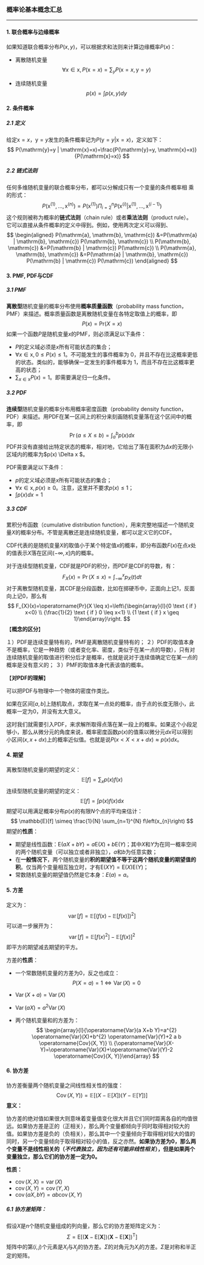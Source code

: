 ### 概率论基本概念汇总

***



#### 1. 联合概率与边缘概率

如果知道联合概率分布$P(x,y)$，可以根据求和法则来计算边缘概率$P(x)$：

* 离散随机变量
  $$
  \forall x \in \mathrm{x}, P(\mathrm{x}=x)=\sum_{y} P(\mathrm{x}=x, \mathrm{y}=y)
  $$

* 连续随机变量
  $$
  p(x)=\int p(x, y) d y
  $$



#### 2. 条件概率

##### 2.1 定义

给定$\mathrm{x}=x$，$\mathrm{y}=y$发生的条件概率记为$P(\mathrm{y}=y | \mathrm{x}=x)$，定义如下：
$$
P(\mathrm{y}=y | \mathrm{x}=x)=\frac{P(\mathrm{y}=y, \mathrm{x}=x)}{P(\mathrm{x}=x)}
$$

##### 2.2 链式法则

任何多维随机变量的联合概率分布，都可以分解成只有一个变量的条件概率相
乘的形式：
$$
P\left(\mathrm{x}^{(1)}, \ldots, \mathrm{x}^{(n)}\right)=P\left(\mathrm{x}^{(1)}\right) \Pi_{i=2}^{n} P\left(\mathrm{x}^{(i)} | \mathrm{x}^{(1)}, \ldots, \mathrm{x}^{(i-1)}\right)
$$
这个规则被称为概率的**链式法则**（chain rule）或者**乘法法则**（product rule）。 它可以直接从条件概率的定义中得到。例如，使用两次定义可以得到、
$$
\begin{aligned} P(\mathrm{a}, \mathrm{b}, \mathrm{c}) &=P(\mathrm{a} | \mathrm{b}, \mathrm{c}) P(\mathrm{b}, \mathrm{c}) \\ P(\mathrm{b}, \mathrm{c}) &=P(\mathrm{b} | \mathrm{c}) P(\mathrm{c}) \\ P(\mathrm{a}, \mathrm{b}, \mathrm{c}) &=P(\mathrm{a} | \mathrm{b}, \mathrm{c}) P(\mathrm{b} | \mathrm{c}) P(\mathrm{c}) \end{aligned}
$$


#### 3. PMF, PDF与CDF

##### 3.1 PMF

**离散型**随机变量的概率分布使用**概率质量函数**（probability mass function， PMF）来描述。概率质量函数是离散随机变量在各特定取值上的概率，即
$$
P(x) = \text{Pr}(X=x)
$$
如果一个函数$P$是随机变量$x$的PMF，则必须满足以下条件：

* $P$的定义域必须是$x$所有可能状态的集合；
* $\forall x \in \mathrm{x}, 0 \leq P(x) \leq 1$。不可能发生的事件概率为 0，并且不存在比这概率更低
  的状态。类似的，能够确保一定发生的事件概率为 1，而且不存在比这概率更
  高的状态；
* $\sum_{x \in \mathrm{x}} P(x)=1$。即需要满足归一化条件。

##### 3.2 PDF

**连续型**随机变量的概率分布用概率密度函数（probability density function，PDF）来描述。用PDF在某一区间上的积分来刻画随机变量落在这个区间中的概率，即
$$
\operatorname{Pr}(a \leq X \leq b)=\int_{a}^{b} p(x) d x
$$
PDF并没有直接给出特定状态的概率，相对地，它给出了落在面积为$\Delta x$的无限小区域内的概率为$p(x) \Delta x $。

PDF需要满足以下条件：

* $p$的定义域必须是$x$所有可能状态的集合；
* $\forall x \in \mathrm{x}, p(x) \geq 0$。注意，这里并不要求$p(x) \leq 1$；
* $\int p(x) d x=1$

##### 3.3 CDF

累积分布函数（cumulative distribution function），用来完整地描述一个随机变量$X$的概率分布。不管是离散还是连续随机变量，都可以定义它的CDF。

CDF代表的是随机变量$X$的取值小于某个特定值$x$的概率，即分布函数$F(x)$在点$x$处的值表示$X$落在区间$(-\infty, x]$内的概率。

对于连续型随机变量，CDF就是PDF的积分，而PDF是CDF的导数，有：
$$
F_{X}(x)=\operatorname{Pr}(X \leq x)=\int_{-\infty}^{x} p_{X}(t) d t
$$
对于离散型随机变量，其CDF是分段函数，比如在掷硬币中，正面向上记1，反面向上记0，那么有
$$
F_{X}(x)=\operatorname{Pr}(X \leq x)=\left\{\begin{array}{l}{0 \text { if } x<0} \\ {\frac{1}{2} \text { if } 0 \leq x<1} \\ {1 \text { if } x \geq 1}\end{array}\right.
$$
【**概念的区分**】

１）PDF是连续变量特有的，PMF是离散随机变量特有的； 
２）PDF的取值本身不是概率，它是一种趋势（或者变化率、密度，类似于在某一点的导数），只有对连续随机变量的取值进行积分后才是概率，也就是说对于连续值确定它在某一点的概率是没有意义的； 
３）PMF的取值本身代表该值的概率。

【**对PDF的理解**】

可以把PDF与物理中一个物体的密度作类比。

如果在区间$[a, b]$上随机取点，求取在某一点处的概率，由于点的长度无限小，此概率一定为0，并没有太大意义。

这时我们就需要引入PDF，来求解所取得点落在某一段上的概率。如果这个小段足够小，那么从微分元的角度来说，概率密度函数$p(x)$的值乘以微分元$dx$可以得到小区间$(x, x+dx)$上的概率近似值。也就是说$P(x<X<x+d x) \approx p(x) d x$。



#### 4. 期望

离散型随机变量的期望的定义：
$$
\mathbb{E}[f]=\sum_{x} p(x) f(x)
$$
连续型随机变量的期望的定义：
$$
\mathbb{E}[f]=\int p(x) f(x) \mathrm{d} x
$$
期望可以用满足概率分布$p(x)$的有限$N$个点的平均来估计：
$$
\mathbb{E}[f] \simeq \frac{1}{N} \sum_{n=1}^{N} f\left(x_{n}\right)
$$
期望的**性质**：

* 期望是线性函数：$\mathrm{E}(a X+b Y)=a \mathrm{E}(X)+b \mathrm{E}(Y)$；其中$X$和$Y$为在同一概率空间的两个随机变量（可以独立或者非独立），$a$和$b$为任意实数；
* 在**一般情况下**，两个随机变量的**积的期望值不等于这两个随机变量的期望值的积**。仅当两个变量相互独立时，才有$\mathrm{E}(X Y)=\mathrm{E}(X) \mathrm{E}(Y)$；
* 常数随机变量的期望值仍然是它本身：$E(a)=a$。



#### 5. 方差

定义为：
$$
\operatorname{var}[f]=\mathbb{E}\left[(f(x)-\mathbb{E}[f(x)])^{2}\right]
$$
可以进一步展开为：
$$
\operatorname{var}[f]=\mathbb{E}\left[f(x)^{2}\right]-\mathbb{E}[f(x)]^{2}
$$
即平方的期望减去期望的平方。

方差的**性质**：

* 一个常数随机变量的方差为0，反之也成立：
  $$
  P(X=a)=1 \Leftrightarrow \operatorname{Var}(X)=0
  $$

* $\operatorname{Var}(X+a)=\operatorname{Var}(X)$

* $\operatorname{Var}(a X)=a^{2} \operatorname{Var}(X)$

* 两个随机变量和的方差为：
  $$
  \begin{array}{l}{\operatorname{Var}(a X+b Y)=a^{2} \operatorname{Var}(X)+b^{2} \operatorname{Var}(Y)+2 a b \operatorname{Cov}(X, Y)} \\ {\operatorname{Var}(X-Y)=\operatorname{Var}(X)+\operatorname{Var}(Y)-2 \operatorname{Cov}(X, Y)}\end{array}
  $$



#### 6. 协方差

协方差衡量两个随机变量之间线性相关性的强度：
$$
\operatorname{Cov}(X, Y))=\mathbb{E}[(X-\mathbb{E}[X])(Y-\mathbb{E}[Y])]
$$
**意义：**

协方差的绝对值如果很大则意味着变量值变化很大并且它们同时距离各自的均值很远。如果协方差是正的（正相关），那么两个变量都倾向于同时取得相对较大的值。如果协方差是负的（负相关），那么其中一个变量倾向于取得相对较大的值的同时，另一个变量倾向于取得相对较小的值，反之亦然。**如果协方差为0，那么两个变量不是线性相关的（*不代表独立，因为还有可能非线性相关*），但是如果两个变量独立，那么它们的协方差一定为0。**

**性质：**

* $\operatorname{cov}(X, X)=\operatorname{var}(X)$
* $\operatorname{cov}(X, Y)=\operatorname{cov}(Y, X)$
* $\operatorname{cov}(a X, b Y)=a b \operatorname{cov}(X, Y)$

##### 6.1 **协方差矩阵：**

假设$X$是$n$个随机变量组成的列向量，那么它的协方差矩阵定义为：
$$
\Sigma=\mathrm{E}\left[(\mathbf{X}-\mathrm{E}[\mathbf{X}])(\mathbf{X}-\mathrm{E}[\mathbf{X}])^{\mathrm{T}}\right]
$$
矩阵中的第$(i,j)$个元素是$X_i$与$X_j$的协方差。$\Sigma$的对角元为$X_i$的方差。$\Sigma$是对称和半正定的矩阵。

